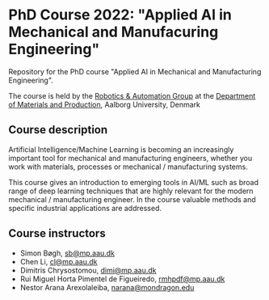 # PhD Course 2022: "Applied AI in Mechanical and Manufacuring Engineering"
Repository for the PhD course "Applied AI in Mechanical and Manufacturing Engineering".

The course is held by the [Robotics & Automation Group](http://robotics-automation.aau.dk) at the [Department of Materials and Production](https://www.mp.aau.dk), Aalborg University, Denmark

## Course description
Artificial Intelligence/Machine Learning is becoming an increasingly important tool for mechanical and manufacturing engineers, whether you work with materials, processes or mechanical / manufacturing systems.

This course gives an introduction to emerging tools in AI/ML such as broad range of deep learning techniques that are highly relevant for the modern mechanical / manufacturing engineer. In the course valuable methods and specific industrial applications are addressed.

## Course instructors

* Simon Bøgh, sb@mp.aau.dk
* Chen Li, cl@mp.aau.dk
* Dimitris Chrysostomou, dimi@mp.aau.dk
* Rui Miguel Horta Pimentel de Figueiredo, rmhpdf@mp.aau.dk
* Nestor Arana Arexolaleiba, narana@mondragon.edu
